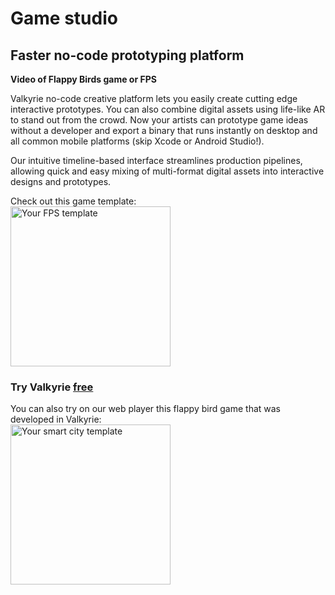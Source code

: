 # Game studio
## Faster no-code prototyping platform

**Video of Flappy Birds game or FPS**

Valkyrie no-code creative platform lets you easily create cutting edge interactive prototypes. You can also combine digital assets using life-like AR to stand out from the crowd. Now your artists can prototype game ideas without a developer and export a binary that runs instantly on desktop and all common mobile platforms (skip Xcode or Android Studio!).  

Our intuitive timeline-based interface streamlines production pipelines, allowing quick and easy mixing of multi-format digital assets into interactive designs and prototypes.  

Check out this game template:  
<a href="https://www.talansoft.com/md/docs/VlkSamples/fps"><img src= "https://cdn2.talansoft.com/ftp/img/www/Games-1600x1200.jpg" alt="Your FPS template" width="256"></a>  
### Try Valkyrie [**free**](https://www.talansoft.com/vlk/downloads)  

You can also try on our web player this flappy bird game that was developed in Valkyrie:  
<a href="https://www.talansoft.com/vlk/samples/wip/FlappyBird.vpk"><img src= "https://cdn2.talansoft.com/ftp/img/tutorial_sample_images/fb_04_title.png" alt="Your smart city template" width="256"></a>  
